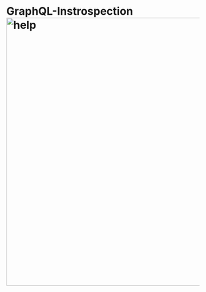 # GraphQL-Instrospection<img width="699" alt="help" src="https://user-images.githubusercontent.com/28702834/200847659-15648f28-8a4d-49c4-89fb-2974a64f757c.png">
